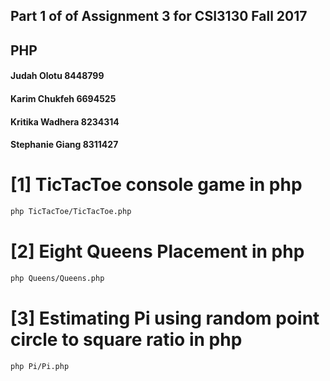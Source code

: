 ## Part 1 of of Assignment 3 for CSI3130 Fall 2017
## PHP
#### Judah Olotu 8448799
#### Karim Chukfeh 6694525
#### Kritika Wadhera 8234314
#### Stephanie Giang 8311427

# [1] TicTacToe console game in php
```bash
php TicTacToe/TicTacToe.php
```

# [2] Eight Queens Placement in php
```bash
php Queens/Queens.php
```

# [3] Estimating Pi using random point circle to square ratio in php
```bash
php Pi/Pi.php
```
